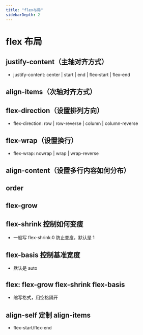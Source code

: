 ```yaml
---
title: "flex布局"
sidebarDepth: 2
---
```


# flex 布局

## justify-content（主轴对齐方式）

- justify-content: center | start | end | flex-start | flex-end

## align-items（次轴对齐方式）

## flex-direction（设置排列方向）

- flex-direction: row | row-reverse | column | column-reverse

## flex-wrap（设置换行）

- flex-wrap: nowrap | wrap | wrap-reverse

## align-content（设置多行内容如何分布）

## order

## flex-grow

## flex-shrink 控制如何变瘦

- 一般写 flex-shrink:0 防止变廋，默认是 1

## flex-basis 控制基准宽度

- 默认是 auto

## flex: flex-grow flex-shrink flex-basis

- 缩写格式，用空格隔开

## align-self 定制 align-items

- flex-start/flex-end
